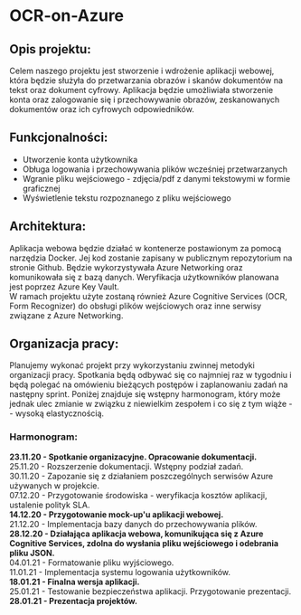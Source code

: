 # OCR-on-Azure

## Opis projektu:
Celem naszego projektu jest stworzenie i wdrożenie aplikacji webowej, która będzie służyła do przetwarzania obrazów i skanów dokumentów na tekst oraz dokument cyfrowy. Aplikacja będzie umożliwiała stworzenie konta oraz zalogowanie się i przechowywanie obrazów, zeskanowanych dokumentów oraz ich cyfrowych odpowiedników.

## Funkcjonalności:
- Utworzenie konta użytkownika  
- Obługa logowania i przechowywania plików wcześniej przetwarzanych  
- Wgranie pliku wejściowego - zdjęcia/pdf z danymi tekstowymi w formie graficznej  
- Wyświetlenie tekstu rozpoznanego z pliku wejściowego  

## Architektura:
Aplikacja webowa będzie działać w kontenerze postawionym za pomocą narzędzia Docker. Jej kod zostanie zapisany w publicznym repozytorium na stronie Github. Będzie wykorzystywała Azure Networking oraz komunikowała się z bazą danych. Weryfikacja użytkowników planowana jest poprzez Azure Key Vault.  
W ramach projektu użyte zostaną również Azure Cognitive Services (OCR, Form Recognizer) do obsługi plików wejściowych oraz inne serwisy związane z Azure Networking.

## Organizacja pracy:
Planujemy wykonać projekt przy wykorzystaniu zwinnej metodyki organizacji pracy. Spotkania będą odbywać się co najmniej raz w tygodniu i będą polegać na omówieniu bieżących postępów i zaplanowaniu zadań na następny sprint. Poniżej znajduje się wstępny harmonogram, który może jednak ulec zmianie w związku z niewielkim zespołem i co się z tym wiąże -- wysoką elastycznością.

### Harmonogram:
**23.11.20 - Spotkanie organizacyjne. Opracowanie dokumentacji.**  
25.11.20 - Rozszerzenie dokumentacji. Wstępny podział zadań.  
30.11.20 - Zapozanie się z działaniem poszczególnych serwisów Azure używanych w projekcie.  
07.12.20 - Przygotowanie środowiska - weryfikacja kosztów aplikacji, ustalenie polityk SLA.  
**14.12.20 - Przygotowanie mock-up'u aplikacji webowej.**  
21.12.20 - Implementacja bazy danych do przechowywania plików.  
**28.12.20 - Działająca aplikacja webowa, komunikująca się z Azure Cognitive Services, zdolna do wysłania pliku wejściowego i odebrania pliku JSON.**  
04.01.21 - Formatowanie pliku wyjściowego.  
11.01.21 - Implementacja systemu logowania użytkowników.  
**18.01.21 - Finalna wersja aplikacji.**  
25.01.21 - Testowanie bezpieczeństwa aplikacji. Przygotowanie prezentacji.  
**28.01.21 - Prezentacja projektów.**  




